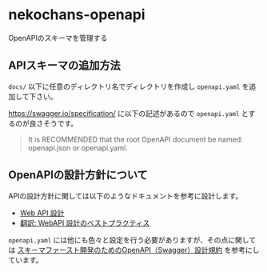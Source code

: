 # nekochans-openapi
OpenAPIのスキーマを管理する

## APIスキーマの追加方法

`docs/` 以下に任意のディレクトリ名でディレクトリを作成し `openapi.yaml` を追加して下さい。

https://swagger.io/specification/ に以下の記述があるので `openapi.yaml` とするのが良さそうです。

>It is RECOMMENDED that the root OpenAPI document be named: openapi.json or openapi.yaml.

## OpenAPIの設計方針について

APIの設計方針に関しては以下のようなドキュメントを参考に設計します。

- [Web API 設計](https://docs.microsoft.com/ja-jp/azure/architecture/best-practices/api-design)
- [翻訳: WebAPI 設計のベストプラクティス](https://qiita.com/mserizawa/items/b833e407d89abd21ee72)

`openapi.yaml` には他にも色々と設定を行う必要がありますが、その点に関しては [スキーマファースト開発のためのOpenAPI（Swagger）設計規約](https://future-architect.github.io/articles/20200701/) を参考にしています。

